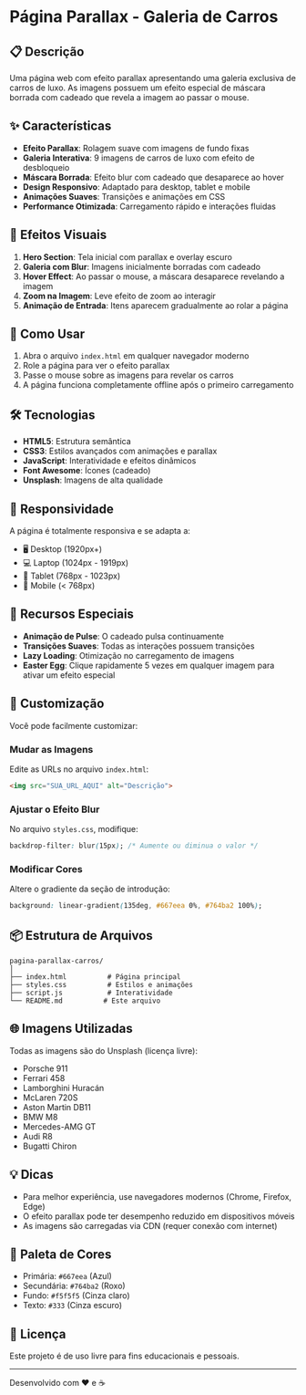 # Página Parallax - Galeria de Carros

## 📋 Descrição

Uma página web com efeito parallax apresentando uma galeria exclusiva de carros de luxo. As imagens possuem um efeito especial de máscara borrada com cadeado que revela a imagem ao passar o mouse.

## ✨ Características

- **Efeito Parallax**: Rolagem suave com imagens de fundo fixas
- **Galeria Interativa**: 9 imagens de carros de luxo com efeito de desbloqueio
- **Máscara Borrada**: Efeito blur com cadeado que desaparece ao hover
- **Design Responsivo**: Adaptado para desktop, tablet e mobile
- **Animações Suaves**: Transições e animações em CSS
- **Performance Otimizada**: Carregamento rápido e interações fluidas

## 🎨 Efeitos Visuais

1. **Hero Section**: Tela inicial com parallax e overlay escuro
2. **Galeria com Blur**: Imagens inicialmente borradas com cadeado
3. **Hover Effect**: Ao passar o mouse, a máscara desaparece revelando a imagem
4. **Zoom na Imagem**: Leve efeito de zoom ao interagir
5. **Animação de Entrada**: Itens aparecem gradualmente ao rolar a página

## 🚀 Como Usar

1. Abra o arquivo `index.html` em qualquer navegador moderno
2. Role a página para ver o efeito parallax
3. Passe o mouse sobre as imagens para revelar os carros
4. A página funciona completamente offline após o primeiro carregamento

## 🛠️ Tecnologias

- **HTML5**: Estrutura semântica
- **CSS3**: Estilos avançados com animações e parallax
- **JavaScript**: Interatividade e efeitos dinâmicos
- **Font Awesome**: Ícones (cadeado)
- **Unsplash**: Imagens de alta qualidade

## 📱 Responsividade

A página é totalmente responsiva e se adapta a:
- 🖥️ Desktop (1920px+)
- 💻 Laptop (1024px - 1919px)
- 📱 Tablet (768px - 1023px)
- 📱 Mobile (< 768px)

## 🎯 Recursos Especiais

- **Animação de Pulse**: O cadeado pulsa continuamente
- **Transições Suaves**: Todas as interações possuem transições
- **Lazy Loading**: Otimização no carregamento de imagens
- **Easter Egg**: Clique rapidamente 5 vezes em qualquer imagem para ativar um efeito especial

## 🔧 Customização

Você pode facilmente customizar:

### Mudar as Imagens
Edite as URLs no arquivo `index.html`:
```html
<img src="SUA_URL_AQUI" alt="Descrição">
```

### Ajustar o Efeito Blur
No arquivo `styles.css`, modifique:
```css
backdrop-filter: blur(15px); /* Aumente ou diminua o valor */
```

### Modificar Cores
Altere o gradiente da seção de introdução:
```css
background: linear-gradient(135deg, #667eea 0%, #764ba2 100%);
```

## 📦 Estrutura de Arquivos

```
pagina-parallax-carros/
│
├── index.html          # Página principal
├── styles.css          # Estilos e animações
├── script.js           # Interatividade
└── README.md          # Este arquivo
```

## 🌐 Imagens Utilizadas

Todas as imagens são do Unsplash (licença livre):
- Porsche 911
- Ferrari 458
- Lamborghini Huracán
- McLaren 720S
- Aston Martin DB11
- BMW M8
- Mercedes-AMG GT
- Audi R8
- Bugatti Chiron

## 💡 Dicas

- Para melhor experiência, use navegadores modernos (Chrome, Firefox, Edge)
- O efeito parallax pode ter desempenho reduzido em dispositivos móveis
- As imagens são carregadas via CDN (requer conexão com internet)

## 🎨 Paleta de Cores

- Primária: `#667eea` (Azul)
- Secundária: `#764ba2` (Roxo)
- Fundo: `#f5f5f5` (Cinza claro)
- Texto: `#333` (Cinza escuro)

## 📄 Licença

Este projeto é de uso livre para fins educacionais e pessoais.

---

Desenvolvido com ❤️ e ☕
